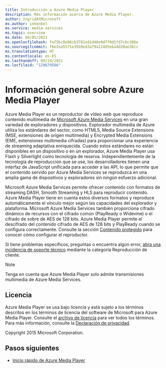 ```yaml
---
title: Introducción a Azure Media Player
description: Más información acerca de Azure Media Player.
author: IngridAtMicrosoft
ms.author: inhenkel
ms.service: media-services
ms.topic: overview
ms.date: 04/05/2021
ms.openlocfilehash: faf5bc8a96cb3781ed1d48e9d7f0d1fd7cbc386e
ms.sourcegitcommit: f6e2ea5571e35b9ed3a79a22485eba4d20ae36cc
ms.translationtype: HT
ms.contentlocale: es-ES
ms.lasthandoff: 09/24/2021
ms.locfileid: "128679586"
---
```

# <a name="azure-media-player-overview"></a>Información general sobre Azure Media Player #

Azure Media Player es un reproductor de vídeo web que reproduce contenido multimedia de [Microsoft Azure Media Services](https://azure.microsoft.com/services/media-services/) en una gran variedad de exploradores y dispositivos. Explorador multimedia de Azure utiliza los estándares del sector, como HTML5, Media Source Extensions (MSE, extensiones de origen multimedia) y Encrypted Media Extensions (EME, extensiones multimedia cifradas) para proporcionar una experiencia de streaming adaptativa enriquecida.  Cuando estos estándares no están disponibles en un dispositivo o en un explorador, Azure Media Player usa Flash y Silverlight como tecnología de reserva. Independientemente de la tecnología de reproducción que se use, los desarrolladores tienen una interfaz de JavaScript unificada para acceder a las API, lo que permite que el contenido servido por Azure Media Services se reproduzca en una amplia gama de dispositivos y exploradores sin ningún esfuerzo adicional.

Microsoft Azure Media Services permite ofrecer contenido con formatos de streaming DASH, Smooth Streaming y HLS para reproducir contenido. Azure Media Player tiene en cuenta estos diversos formatos y reproduce automáticamente el vínculo mejor según las capacidades del explorador y plataforma. Microsoft Azure Media Services también proporciona cifrado dinámico de recursos con el cifrado común (PlayReady o Widevine) o el cifrado de sobre de AES de 128 bits. Azure Media Player permite el descifrado del contenido cifrado de AES de 128 bits y PlayReady cuando se configura correctamente.  Consulte la sección [Contenido protegido](azure-media-player-protected-content.md) para conocer cómo configurar el reproductor.

Si tiene problemas específicos, preguntas o encuentra algún error, [abra una incidencia de soporte técnico](https://ms.portal.azure.com/#blade/Microsoft_Azure_Support/HelpAndSupportBlade/overview) mediante la categoría Reproducción de cliente.

> [!NOTE]
> Tenga en cuenta que Azure Media Player solo admite transmisiones multimedia de Azure Media Services.

## <a name="license"></a>Licencia ##

Azure Media Player se usa bajo licencia y está sujeto a los términos descritos en los términos de licencia del software de Microsoft para Azure Media Player. Consulte el [archivo de licencia](/legal/azure-media-player/azure-media-player-license) para ver todos los términos. Para más información, consulte la [Declaración de privacidad](https://www.microsoft.com/en-us/privacystatement/default.aspx).

Copyright 2015 Microsoft Corporation.

## <a name="next-steps"></a>Pasos siguientes ##

- [Inicio rápido de Azure Media Player](azure-media-player-quickstart.md)
